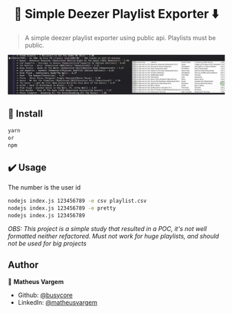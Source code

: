 <h1 align="center">🎵 Simple Deezer Playlist Exporter ⬇️</h1>


> A simple deezer playlist exporter using public api. Playlists must be public.
> 

<img src="example.jpg">

## 🔨 Install

```sh
yarn
or
npm
```

## ✔️ Usage

The number is the user id

```sh
nodejs index.js 123456789 -e csv playlist.csv
nodejs index.js 123456789 -e pretty
nodejs index.js 123456789
```

<i>OBS: This project is a simple study that resulted in a POC, it's not well formatted neither refactored. Must not work for huge playlists, and should not be used for big projects</i>

## Author

👤 **Matheus Vargem**

* Github: [@busycore](https://github.com/busycore)
* LinkedIn: [@matheusvargem](https://linkedin.com/in/matheusvrgm)
